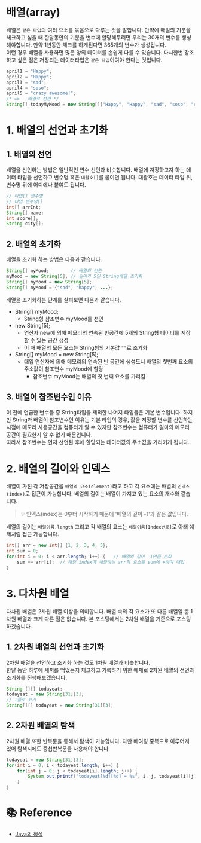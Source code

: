 # 배열(array)

배열은 `같은 타입`의 여러 요소를 묶음으로 다루는 것을 말합니다. 만약에 매일의 기분을 체크하고 싶을 때 한달동안의 기분을 변수에 할당해두려면 우리는 30개의 변수를 생성해야합니다. 만약 1년동안 체크를 하게된다면 365개의 변수가 생성됩니다.  
이런 경우 배열을 사용하면 많은 양의 데이터를 손쉽게 다룰 수 있습니다. 다시한번 강조하고 싶은 점은 저장되는 데이터타입은 `같은 타입`이여야 한다는 것입니다.

```java
april1 = "Happy";
april2 = "Happy";
april3 = "sad";
april4 = "soso";
april5 = "crazy awesome!";
/* => 	배열로 전환 */
String[] todayMyMood = new String[]{"Happy", "Happy", "sad", "soso", "crazy awesome!"}
```

# 1. 배열의 선언과 초기화

## 1. 배열의 선언

배열을 선언하는 방법은 일반적인 변수 선언과 비슷합니다. 배열에 저장하고자 하는 데이터 타입을 선언하고 변수명 혹은 `대괄호[]`를 붙이면 됩니다. 대괄호는 데이터 타입 뒤, 변수명 뒤에 어디에나 붙여도 됩니다.

```java
// 타입[] 변수명
// 타입 변수명[]
int[] arrInt;
String[] name;
int score[];
String city[];
```

## 2. 배열의 초기화

배열을 초기화 하는 방법은 다음과 같습니다.

```java
String[] myMood;		// 배열의 선언
myMood = new String[5];	// 길이가 5인 String배열 초기화
String[] myMood = new String[5];
String[] myMood = {"sad", "happy", ...};
```

배열을 초기화하는 단계를 살펴보면 다음과 같습니다.

- String[] myMood;
  - String형 참조변수 myMood를 선언
- new String[5];
  - 연산자 new에 의해 메모리의 연속된 빈공간에 5개의 String형 데이터를 저장할 수 있는 공간 생성
  - 이 때 배열의 모든 요소는 String형의 기본값 `""`로 초기화
- String[] myMood = new String[5];
  - 대입 연산자에 의해 메모리의 연속된 빈 공간에 생성도니 배열의 첫번째 요소의 주소값이 참조변수 myMood에 할당
    - 참조변수 myMood는 배열의 첫 번째 요소를 가리킴

## 3. 배열이 참조변수인 이유

이 전에 언급한 변수들 중 String타입을 제외한 나머지 타입들은 기본 변수입니다. 하지만 String과 배열이 참조변수인 이유는 기본 타입의 경우, 값을 저장할 변수를 선언하는 시점에 메모리 사용공간을 컴퓨터가 알 수 있지만 참조변수는 컴퓨터가 얼마의 메모리 공간이 필요한지 알 수 없기 때문입니다.  
따라서 참조변수는 먼저 선언된 후에 할당되는 데이터값의 주소값을 가리키게 됩니다.

# 2. 배열의 길이와 인덱스

배열이 가진 각 저장공간을 `배열의 요소(element)`라고 하고 각 요소에는 배열의 `인덱스(index)`로 접근이 가능합니다. 배열의 길이는 배열이 가지고 있는 요소의 개수와 같습니다.

> 💡 인덱스(index)는 0부터 시작하기 때문에 '배열의 길이 -1'과 같은 값입니다.

배열의 길이는 `배열이름.length` 그리고 각 배열의 요소는 `배열이름[Index번호]`로 아래 예제처럼 접근 가능합니다.

```java
int[] arr = new int[] {1, 2, 3, 4, 5};
int sum = 0;
for(int i = 0; i < arr.length; i++) {	// 배열의 길이 -1만큼 순회
	sum += arr[i];	// 해당 index에 해당하는 arr의 요소를 sum에 +하여 대입
}
```

# 3. 다차원 배열

다차원 배열은 2차원 배열 이상을 의미합니다. 배열 속의 각 요소가 또 다른 배열일 뿐 1차원 배열과 크게 다른 점은 없습니다. 본 포스팅에서는 2차원 배열을 기준으로 포스팅 하겠습니다.

## 1. 2차원 배열의 선언과 초기화

2차원 배열을 선언하고 초기화 하는 것도 1차원 배열과 비슷합니다.  
한달 동안 하루에 세끼를 먹었는지 체크하고 기록하기 위한 예제로 2차원 배열의 선언과 초기화를 진행해보겠습니다.

```java
String [][] todayeat;
todayeat = new String[31][3];
// 1줄로 표기
String[][] todayeat = new String[31][3];
```

## 2. 2차원 배열의 탐색

2차원 배열 또한 반복문을 통해서 탐색이 가능합니다. 다만 배여링 중복으로 이루어져 있어 탐색시에도 중첩반복문을 사용해야 합니다.

```java
todayeat = new String[31][3];
for(int i = 0; i < todayeat.length; i++) {
	for(int j = 0; j < todayeat[i].length; j++) {
    	System.out.printf("todayeat[%d][%d] = %s", i, j, todayeat[i][j];
    }
}
```

# 📚 Reference

- [Java의 정석](https://product.kyobobook.co.kr/detail/S000001550352)
